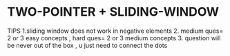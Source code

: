 # TWO-POINTER + SLIDING-WINDOW

TIPS
1.sliding window does not work in negative elements
2. medium ques= 2 or 3 easy concepts , hard  ques= 2 or 3 medium concepts 
3. question will be never out of the box , u just need to connect the dots
